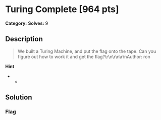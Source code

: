 # Turing Complete [964 pts]

**Category:** 
**Solves:** 9

## Description
>We built a Turing Machine, and put the flag onto the tape. Can you figure out how to work it and get the flag?\r\n\r\n\r\nAuthor: ron

**Hint**
* -

## Solution

### Flag

